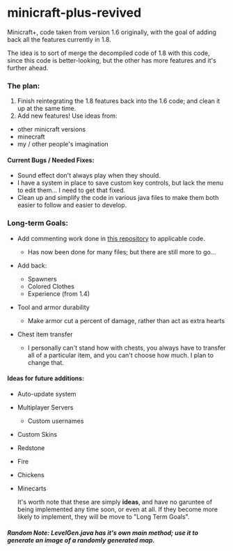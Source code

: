 # minicraft-plus-revived
Minicraft+, code taken from version 1.6 originally, with the goal of adding back all the features currently in 1.8.

The idea is to sort of merge the decompiled code of 1.8 with this code, since this code is better-looking, but the other has more features and it's further ahead.


### The plan:

1. Finish reintegrating the 1.8 features back into the 1.6 code; and clean it up at the same time.
2. Add new features! Use ideas from:
  * other minicraft versions
  * minecraft
  * my / other people's imagination

#### Current Bugs / Needed Fixes:

* Sound effect don't always play when they should.
* I have a system in place to save custom key controls, but lack the menu to edit them... I need to get that fixed.
* Clean up and simplify the code in various java files to make them both easier to follow and easier to develop.

### Long-term Goals:

* Add commenting work done in [this repository](https://github.com/shylor/miniventure) to applicable code.
  * Has now been done for many files; but there are still more to go...

* Add back:
  * Spawners
  * Colored Clothes
  * Experience (from 1.4)

* Tool and armor durability
  * Make armor cut a percent of damage, rather than act as extra hearts

* Chest item transfer
  * I personally can't stand how with chests, you always have to transfer all of a particular item, and you can't choose how much. I plan to change that.

#### Ideas for future additions:

* Auto-update system
* Multiplayer Servers
  * Custom usernames
* Custom Skins
* Redstone
* Fire
* Chickens
* Minecarts

  It's worth note that these are simply **ideas**, and have no garuntee of being implemented any time soon, or even at all. If they become more likely to implement, they will be move to "Long Term Goals".


##### Random Note: LevelGen.java has it's own main method; use it to generate an image of a randomly generated map.